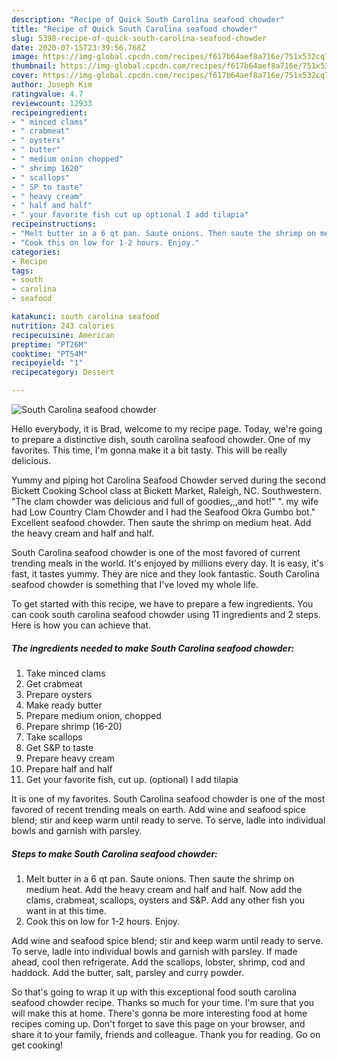 ```yaml
---
description: "Recipe of Quick South Carolina seafood chowder"
title: "Recipe of Quick South Carolina seafood chowder"
slug: 5398-recipe-of-quick-south-carolina-seafood-chowder
date: 2020-07-15T23:39:56.768Z
image: https://img-global.cpcdn.com/recipes/f617b64aef8a716e/751x532cq70/south-carolina-seafood-chowder-recipe-main-photo.jpg
thumbnail: https://img-global.cpcdn.com/recipes/f617b64aef8a716e/751x532cq70/south-carolina-seafood-chowder-recipe-main-photo.jpg
cover: https://img-global.cpcdn.com/recipes/f617b64aef8a716e/751x532cq70/south-carolina-seafood-chowder-recipe-main-photo.jpg
author: Joseph Kim
ratingvalue: 4.7
reviewcount: 12933
recipeingredient:
- " minced clams"
- " crabmeat"
- " oysters"
- " butter"
- " medium onion chopped"
- " shrimp 1620"
- " scallops"
- " SP to taste"
- " heavy cream"
- " half and half"
- " your favorite fish cut up optional I add tilapia"
recipeinstructions:
- "Melt butter in a 6 qt pan. Saute onions. Then saute the shrimp on medium heat. Add the heavy cream and half and half. Now add the clams, crabmeat, scallops, oysters and S&amp;P. Add any other fish you want in at this time."
- "Cook this on low for 1-2 hours. Enjoy."
categories:
- Recipe
tags:
- south
- carolina
- seafood

katakunci: south carolina seafood 
nutrition: 243 calories
recipecuisine: American
preptime: "PT26M"
cooktime: "PT54M"
recipeyield: "1"
recipecategory: Dessert

---
```



![South Carolina seafood chowder](https://img-global.cpcdn.com/recipes/f617b64aef8a716e/751x532cq70/south-carolina-seafood-chowder-recipe-main-photo.jpg)

Hello everybody, it is Brad, welcome to my recipe page. Today, we're going to prepare a distinctive dish, south carolina seafood chowder. One of my favorites. This time, I'm gonna make it a bit tasty. This will be really delicious.

Yummy and piping hot Carolina Seafood Chowder served during the second Bickett Cooking School class at Bickett Market, Raleigh, NC. Southwestern. &#34;The clam chowder was delicious and full of goodies,,,and hot!&#34; &#34;. my wife had Low Country Clam Chowder and I had the Seafood Okra Gumbo bot.&#34; Excellent seafood chowder. Then saute the shrimp on medium heat. Add the heavy cream and half and half.

South Carolina seafood chowder is one of the most favored of current trending meals in the world. It's enjoyed by millions every day. It is easy, it's fast, it tastes yummy. They are nice and they look fantastic. South Carolina seafood chowder is something that I've loved my whole life.


To get started with this recipe, we have to prepare a few ingredients. You can cook south carolina seafood chowder using 11 ingredients and 2 steps. Here is how you can achieve that.

<!--inarticleads1-->

##### The ingredients needed to make South Carolina seafood chowder:

1. Take  minced clams
1. Get  crabmeat
1. Prepare  oysters
1. Make ready  butter
1. Prepare  medium onion, chopped
1. Prepare  shrimp (16-20)
1. Take  scallops
1. Get  S&amp;P to taste
1. Prepare  heavy cream
1. Prepare  half and half
1. Get  your favorite fish, cut up. (optional) I add tilapia


It is one of my favorites. South Carolina seafood chowder is one of the most favored of recent trending meals on earth. Add wine and seafood spice blend; stir and keep warm until ready to serve. To serve, ladle into individual bowls and garnish with parsley. 

<!--inarticleads2-->

##### Steps to make South Carolina seafood chowder:

1. Melt butter in a 6 qt pan. Saute onions. Then saute the shrimp on medium heat. Add the heavy cream and half and half. Now add the clams, crabmeat, scallops, oysters and S&amp;P. Add any other fish you want in at this time.
1. Cook this on low for 1-2 hours. Enjoy.


Add wine and seafood spice blend; stir and keep warm until ready to serve. To serve, ladle into individual bowls and garnish with parsley. If made ahead, cool then refrigerate. Add the scallops, lobster, shrimp, cod and haddock. Add the butter, salt, parsley and curry powder. 

So that's going to wrap it up with this exceptional food south carolina seafood chowder recipe. Thanks so much for your time. I'm sure that you will make this at home. There's gonna be more interesting food at home recipes coming up. Don't forget to save this page on your browser, and share it to your family, friends and colleague. Thank you for reading. Go on get cooking!
